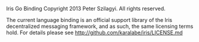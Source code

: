 Iris Go Binding
Copyright 2013 Peter Szilagyi. All rights reserved.

The current language binding is an official support library of the Iris
decentralized messaging framework, and as such, the same licensing terms
hold. For details please see http://github.com/karalabe/iris/LICENSE.md
